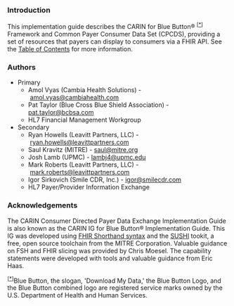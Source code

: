 <p>&nbsp;</p>
<h3>Introduction</h3>
<p>This implementation guide describes the CARIN for Blue Button&reg; <sup>[<a href="#ftn.id1" name="id1">*</a>]</sup> Framework and Common Payer Consumer Data Set (CPCDS), providing a set of resources that payers can display to consumers via a FHIR API. See the <a href="toc.html">Table of Contents</a> for more information.</p>
<h3>Authors</h3>
<ul>
<li>Primary
<ul>
<li>Amol Vyas (Cambia Health Solutions) -&nbsp;<a href="mailto:amol.vyas@cambiahealth.com">amol.vyas@cambiahealth.com</a></li>
<li>Pat Taylor (Blue Cross Blue Shield Association) - <a href="mailto:pat.taylor@bcbsa.com">pat.taylor@bcbsa.com</a></li>
<li>HL7 Financial Management Workgroup</li>
</ul>
</li>
<li>Secondary
<ul>
<li>Ryan Howells (Leavitt Partners, LLC) -&nbsp;<a href="mailto:ryan.howells@leavittpartners.com">ryan.howells@leavittpartners.com</a></li>
<li>Saul Kravitz (MITRE) -&nbsp;<a href="mailto:saul@mitre.org">saul@mitre.org</a></li>
<li>Josh Lamb (UPMC) -&nbsp;<a href="mailto:igor@smilecdr.com">lambj4@upmc.edu</a></li> 
<li>Mark Roberts (Leavitt Partners, LLC) -&nbsp;<a href="mailto:mark.roberts@leavittpartners.com">mark.roberts@leavittpartners.com</a></li>
<li>Igor Sirkovich (Smile CDR, Inc.) -&nbsp;<a href="mailto:igor@smilecdr.com">igor@smilecdr.com</a></li>   
<li>HL7 Payer/Provider Information Exchange</li>
</ul>
</li>
</ul>
<h3>Acknowledgements</h3>
<p>The CARIN Consumer Directed Payer Data Exchange Implementation Guide is also known as the CARIN IG for Blue Button&reg; Implementation Guide. This IG was developed using <a href="https://build.fhir.org/ig/HL7/fhir-shorthand/">FHIR Shorthand syntax</a> and the <a href="https://github.com/FHIR/sushi">SUSHI</a> tookit, a free, open source toolchain from the MITRE Corporation. Valuable guidance on FSH and FHIR slicing was provided by Chris Moesel. The capability statements were developed with tools and valuable guidance from Eric Haas.</p>
<div class="footnote"><sup>[<a href="#id1" name="ftn.id1">*</a>]</sup>Blue Button, the slogan, 'Download My Data,' the Blue Button Logo, and the Blue Button combined logo are registered service marks owned by the U.S. Department of Health and Human Services.</div>